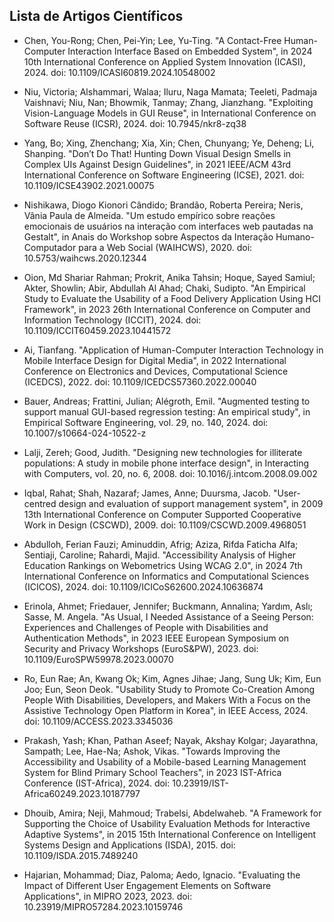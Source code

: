 ## Lista de Artigos Científicos

* Chen, You-Rong; Chen, Pei-Yin; Lee, Yu-Ting. "A Contact-Free Human-Computer Interaction Interface Based on Embedded System", in 2024 10th International Conference on Applied System Innovation (ICASI), 2024. doi: 10.1109/ICASI60819.2024.10548002

* Niu, Victoria; Alshammari, Walaa; Iluru, Naga Mamata; Teeleti, Padmaja Vaishnavi; Niu, Nan; Bhowmik, Tanmay; Zhang, Jianzhang. "Exploiting Vision-Language Models in GUI Reuse", in International Conference on Software Reuse (ICSR), 2024. doi: 10.7945/nkr8-zq38

* Yang, Bo; Xing, Zhenchang; Xia, Xin; Chen, Chunyang; Ye, Deheng; Li, Shanping. "Don’t Do That! Hunting Down Visual Design Smells in Complex UIs Against Design Guidelines", in 2021 IEEE/ACM 43rd International Conference on Software Engineering (ICSE), 2021. doi: 10.1109/ICSE43902.2021.00075

* Nishikawa, Diogo Kionori Cândido; Brandão, Roberta Pereira; Neris, Vânia Paula de Almeida. "Um estudo empírico sobre reações emocionais de usuários na interação com interfaces web pautadas na Gestalt", in Anais do Workshop sobre Aspectos da Interação Humano-Computador para a Web Social (WAIHCWS), 2020. doi: 10.5753/waihcws.2020.12344

* Oion, Md Shariar Rahman; Prokrit, Anika Tahsin; Hoque, Sayed Samiul; Akter, Showlin; Abir, Abdullah Al Ahad; Chaki, Sudipto. "An Empirical Study to Evaluate the Usability of a Food Delivery Application Using HCI Framework", in 2023 26th International Conference on Computer and Information Technology (ICCIT), 2024. doi: 10.1109/ICCIT60459.2023.10441572

* Ai, Tianfang. "Application of Human-Computer Interaction Technology in Mobile Interface Design for Digital Media", in 2022 International Conference on Electronics and Devices, Computational Science (ICEDCS), 2022. doi: 10.1109/ICEDCS57360.2022.00040

* Bauer, Andreas; Frattini, Julian; Alégroth, Emil. "Augmented testing to support manual GUI-based regression testing: An empirical study", in Empirical Software Engineering, vol. 29, no. 140, 2024. doi: 10.1007/s10664-024-10522-z

* Lalji, Zereh; Good, Judith. "Designing new technologies for illiterate populations: A study in mobile phone interface design", in Interacting with Computers, vol. 20, no. 6, 2008. doi: 10.1016/j.intcom.2008.09.002

* Iqbal, Rahat; Shah, Nazaraf; James, Anne; Duursma, Jacob. "User-centred design and evaluation of support management system", in 2009 13th International Conference on Computer Supported Cooperative Work in Design (CSCWD), 2009. doi: 10.1109/CSCWD.2009.4968051

* Abdulloh, Ferian Fauzi; Aminuddin, Afrig; Aziza, Rifda Faticha Alfa; Sentiaji, Caroline; Rahardi, Majid. "Accessibility Analysis of Higher Education Rankings on Webometrics Using WCAG 2.0", in 2024 7th International Conference on Informatics and Computational Sciences (ICICOS), 2024. doi: 10.1109/ICICoS62600.2024.10636874

* Erinola, Ahmet; Friedauer, Jennifer; Buckmann, Annalina; Yardım, Aslı; Sasse, M. Angela. "As Usual, I Needed Assistance of a Seeing Person: Experiences and Challenges of People with Disabilities and Authentication Methods", in 2023 IEEE European Symposium on Security and Privacy Workshops (EuroS&PW), 2023. doi: 10.1109/EuroSPW59978.2023.00070

* Ro, Eun Rae; An, Kwang Ok; Kim, Agnes Jihae; Jang, Sung Uk; Kim, Eun Joo; Eun, Seon Deok. "Usability Study to Promote Co-Creation Among People With Disabilities, Developers, and Makers With a Focus on the Assistive Technology Open Platform in Korea", in IEEE Access, 2024. doi: 10.1109/ACCESS.2023.3345036

* Prakash, Yash; Khan, Pathan Aseef; Nayak, Akshay Kolgar; Jayarathna, Sampath; Lee, Hae-Na; Ashok, Vikas. "Towards Improving the Accessibility and Usability of a Mobile-based Learning Management System for Blind Primary School Teachers", in 2023 IST-Africa Conference (IST-Africa), 2024. doi: 10.23919/IST-Africa60249.2023.10187797

* Dhouib, Amira; Neji, Mahmoud; Trabelsi, Abdelwaheb. "A Framework for Supporting the Choice of Usability Evaluation Methods for Interactive Adaptive Systems", in 2015 15th International Conference on Intelligent Systems Design and Applications (ISDA), 2015. doi: 10.1109/ISDA.2015.7489240

* Hajarian, Mohammad; Diaz, Paloma; Aedo, Ignacio. "Evaluating the Impact of Different User Engagement Elements on Software Applications", in MIPRO 2023, 2023. doi: 10.23919/MIPRO57284.2023.10159746